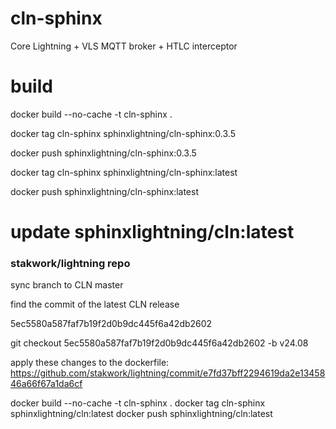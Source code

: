 # cln-sphinx

Core Lightning + VLS MQTT broker + HTLC interceptor

# build

docker build --no-cache -t cln-sphinx .

docker tag cln-sphinx sphinxlightning/cln-sphinx:0.3.5

docker push sphinxlightning/cln-sphinx:0.3.5

docker tag cln-sphinx sphinxlightning/cln-sphinx:latest

docker push sphinxlightning/cln-sphinx:latest

# update sphinxlightning/cln:latest

### stakwork/lightning repo

sync branch to CLN master

find the commit of the latest CLN release

5ec5580a587faf7b19f2d0b9dc445f6a42db2602

git checkout 5ec5580a587faf7b19f2d0b9dc445f6a42db2602 -b v24.08

apply these changes to the dockerfile: https://github.com/stakwork/lightning/commit/e7fd37bff2294619da2e1345846a66f67a1da6cf

docker build --no-cache -t cln-sphinx .
docker tag cln-sphinx sphinxlightning/cln:latest
docker push sphinxlightning/cln:latest
